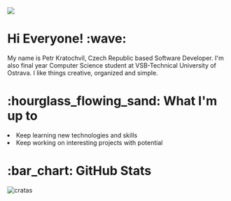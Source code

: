 <img src="https://user-images.githubusercontent.com/56606404/222453188-5768713a-9fd2-4e7a-a595-7aa0a0e05139.png">

<h1> Hi Everyone! :wave: </h1>
<p>My name is Petr Kratochvíl, Czech Republic based Software Developer. I'm also final year Computer Science student at VSB-Technical University of Ostrava. I like things creative, organized and simple. 
</p>

<h1>:hourglass_flowing_sand: What I'm up to </h1>
<li>Keep learning new technologies and skills</li>
<li>Keep working on interesting projects with potential</li>

<h1>:bar_chart: GitHub Stats</h1>
<p><img align="center" src="https://github-readme-streak-stats.herokuapp.com/?user=cratas&" alt="cratas" /></p>
